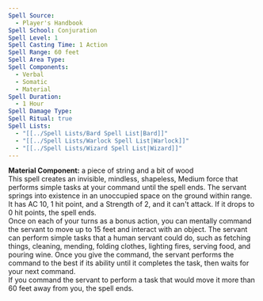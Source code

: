 ```yaml
---
Spell Source:
  - Player's Handbook
Spell School: Conjuration
Spell Level: 1
Spell Casting Time: 1 Action
Spell Range: 60 feet
Spell Area Type: 
Spell Components:
  - Verbal
  - Somatic
  - Material
Spell Duration:
  - 1 Hour
Spell Damage Type: 
Spell Ritual: true
Spell Lists:
  - "[[../Spell Lists/Bard Spell List|Bard]]"
  - "[[../Spell Lists/Warlock Spell List|Warlock]]"
  - "[[../Spell Lists/Wizard Spell List|Wizard]]"
---
```


**Material Component:** a piece of string and a bit of wood  
This spell creates an invisible, mindless, shapeless, Medium force that performs simple tasks at your command until the spell ends. The servant springs into existence in an unoccupied space on the ground within range. It has AC 10, 1 hit point, and a Strength of 2, and it can't attack. If it drops to 0 hit points, the spell ends.  
Once on each of your turns as a bonus action, you can mentally command the servant to move up to 15 feet and interact with an object. The servant can perform simple tasks that a human servant could do, such as fetching things, cleaning, mending, folding clothes, lighting fires, serving food, and pouring wine. Once you give the command, the servant performs the command to the best if its ability until it completes the task, then waits for your next command.  
If you command the servant to perform a task that would move it more than 60 feet away from you, the spell ends.
